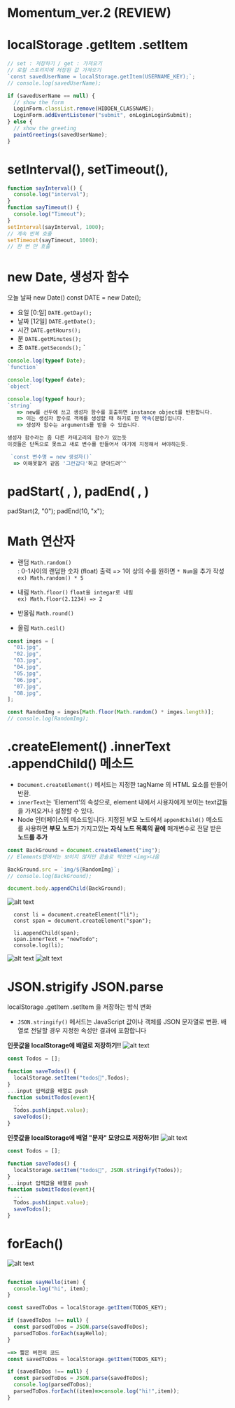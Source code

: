 # Momentum_ver.2 (REVIEW)

# localStorage .getItem .setItem

```js
// set : 저장하기 / get : 가져오기
// 로컬 스토리지에 저장된 값 가져오기
`const savedUserName = localStorage.getItem(USERNAME_KEY);`;
// console.log(savedUserName);

if (savedUserName == null) {
  // show the form
  LoginForm.classList.remove(HIDDEN_CLASSNAME);
  LoginForm.addEventListener("submit", onLoginLoginSubmit);
} else {
  // show the greeting
  paintGreetings(savedUserName);
}
```

# setInterval(), setTimeout(),

```js
function sayInterval() {
  console.log("interval");
}
function sayTimeout() {
  console.log("Timeout");
}
setInterval(sayInterval, 1000);
// 계속 반복 호출
setTimeout(sayTimeout, 1000);
// 한 번 만 호출
```

# new Date, 생성자 함수

오늘 날짜 new Date()
const DATE = new Date();

- 요일 [0:일]
  `DATE.getDay();`
- 날짜 [12일]
  `DATE.getDate();`
- 시간
  `DATE.getHours();`
- 분
  `DATE.getMinutes();`
- 초
  `DATE.getSeconds();`
  `

```js
console.log(typeof Date);
`function`

console.log(typeof date);
`object`

console.log(typeof hour);
`string`
   => new를 선두에 쓰고 생성자 함수를 호출하면 instance object를 반환합니다.
   => 이는 생성자 함수로 객체를 생성할 때 하기로 한 약속(문법)입니다.
   => 생성자 함수는 arguments를 받을 수 있습니다.

생성자 함수라는 좀 다른 카테고리의 함수가 있는듯
이것들은 단독으로 못쓰고 새로 변수를 만들어서 여기에 지정해서 써야하는듯.

 `const 변수명 = new 생성자()`
  => 이해못할거 같음 '그런갑다'하고 받아드려^^
```

# padStart( , ), padEnd( , )

padStart(2, "0");
padEnd(10, "x");

# Math 연산자

- 랜덤 `Math.random()` <br>
  : 0-1사이의 랜덤한 숫자 (float) 출력 => 1이 상의 수를 원하면 `* Num`을 추가 작성 <br>
  `ex) Math.random() * 5`
- 내림 `Math.floor()`
  `float을 integar로 내림 `<br>
  `ex) Math.floor(2.1234) => 2`
- 반올림 `Math.round()`

- 올림 `Math.ceil()`

```js
const imges = [
  "01.jpg",
  "02.jpg",
  "03.jpg",
  "04.jpg",
  "05.jpg",
  "06.jpg",
  "07.jpg",
  "08.jpg",
];

const RandomImg = imges[Math.floor(Math.random() * imges.length)];
// console.log(RandomImg);
```

# .createElement() .innerText .appendChild() 메소드

- `Document.createElement()` 메서드는 지정한 tagName 의 HTML 요소를 만들어 반환.
- `innerText`는 'Element'의 속성으로, element 내에서 사용자에게 보이는 text값들을 가져오거나 설정할 수 있다.
- Node 인터페이스의 메소드입니다. 지정된 부모 노드에서 `appendChild()` 메소드를 사용하면 **부모 노드**가 가지고있는 **자식 노드 목록의 끝에** 매개변수로 전달 받은 **노드를 추가**

```js
const BackGround = document.createElement("img");
// Elements탭에서는 보이지 않지만 콘솔로 찍으면 <img>나옴

BackGround.src = `img/${RandomImg}`;
// console.log(BackGround);

document.body.appendChild(BackGround);
```

![alt text](./img/image-3.png)

```Js
  const li = document.createElement("li");
  const span = document.createElement("span");

  li.appendChild(span);
  span.innerText = "newTodo";
  console.log(li);
```

![alt text](./img/image-4.png)
![alt text](./img/image-2.png)

# JSON.strigify JSON.parse

localStorage .getItem .setItem 을 저장하는 방식 변화
- `JSON.stringify()` 메서드는 JavaScript 값이나 객체를 JSON 문자열로 변환. 배열로 전달할 경우 지정한 속성만 결과에 포함합니다

**인풋값을 localStorage에 배열로 저장하기!!**
![alt text](./img/image6.png)

```js
const Todos = [];

function saveTodos() {
  localStorage.setItem("todos📝",Todos);
}
...input 입력값을 배열로 push
function submitTodos(event){
  ...
  Todos.push(input.value);
  saveTodos();
}
```

**인풋값을 localStorage에 배열 "문자" 모양으로 저장하기!!**
![alt text](./img/image5.png)
```js
const Todos = [];

function saveTodos() {
  localStorage.setItem("todos📝", JSON.stringify(Todos));
}
...input 입력값을 배열로 push
function submitTodos(event){
  ...
  Todos.push(input.value);
  saveTodos();
}
```

# forEach()
![alt text](./img/image7.png)
```js

function sayHello(item) {
  console.log("hi", item);
}

const savedToDos = localStorage.getItem(TODOS_KEY);

if (savedToDos !== null) {
  const parsedToDos = JSON.parse(savedToDos);
  parsedToDos.forEach(sayHello);
}

==> 짧은 버전의 코드 
const savedToDos = localStorage.getItem(TODOS_KEY);

if (savedToDos !== null) {
  const parsedToDos = JSON.parse(savedToDos);
  console.log(parsedToDos);
  parsedToDos.forEach((item)=>console.log("hi!",item));
}

```